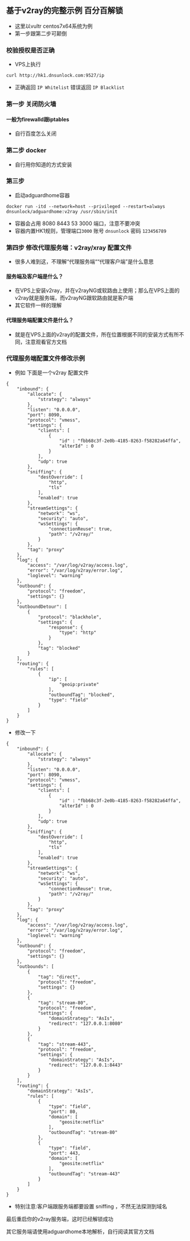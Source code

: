 ## 基于v2ray的完整示例 百分百解锁

- 这里以vultr centos7x64系统为例
- 第一步跟第二步可颠倒

### 校验授权是否正确

- VPS上执行

```
curl http://hk1.dnsunlock.com:9527/ip
```

- 正确返回 `IP Whitelist` 错误返回 `IP Blacklist`

### 第一步 关闭防火墙

#### 一般为firewalld跟iptables

  * 自行百度怎么关闭

### 第二步 docker

- 自行用你知道的方式安装

### 第三步

- 启动adguardhome容器

```
docker run -itd --network=host --privileged --restart=always dnsunlock/adguardhome:v2ray /usr/sbin/init
```

- 容器会占用 8080 8443 53 3000 端口，注意不要冲突
- 容器内置HK1规则，管理端口`3000` 账号 `dnsunlock` 密码 `123456789`

### 第四步 修改代理服务端：v2ray/xray 配置文件
 
- 很多人难到这，不理解“代理服务端““代理客户端”是什么意思 

#### 服务端及客户端是什么？

  * 在VPS上安装v2ray，并在v2rayNG或软路由上使用；那么在VPS上面的v2ray就是服务端，而v2rayNG跟软路由就是客户端
  * 其它软件一样的理解

#### 代理服务端配置文件是什么？

  * 就是在VPS上面的v2ray的配置文件，所在位置根据不同的安装方式有所不同，注意观看官方文档


### 代理服务端配置文件修改示例

- 例如 下面是一个v2ray 配置文件

```
{
    "inbound": {
        "allocate": {
            "strategy": "always"
        },
        "listen": "0.0.0.0",
        "port": 8090,
        "protocol": "vmess",
        "settings": {
            "clients": [
                {
                    "id" : "fbb68c3f-2e0b-4185-8263-f58282a64ffa",
                    "alterId" : 0
                }
            ],
            "udp": true
        },
        "sniffing": {
            "destOverride": [
                "http",
                "tls"
            ],
            "enabled": true
        },
        "streamSettings": {
            "network": "ws",
            "security": "auto",
            "wsSettings": {
                "connectionReuse": true,
                "path": "/v2ray/"
            }
        },
        "tag": "proxy"
    },
    "log": {
        "access": "/var/log/v2ray/access.log",
        "error": "/var/log/v2ray/error.log",
        "loglevel": "warning"
    },
    "outbound": {
        "protocol": "freedom",
        "settings": {}
    },
    "outboundDetour": [
        {
            "protocol": "blackhole",
            "settings": {
                "response": {
                    "type": "http"
                }
            },
            "tag": "blocked"
        }
    ],
    "routing": {
        "rules": [
            {
                "ip": [
                    "geoip:private"
                ],
                "outboundTag": "blocked",
                "type": "field"
            }
        ]
    }
}
```

- 修改一下

```
{
    "inbound": {
        "allocate": {
            "strategy": "always"
        },
        "listen": "0.0.0.0",
        "port": 8090,
        "protocol": "vmess",
        "settings": {
            "clients": [
                {
                    "id" : "fbb68c3f-2e0b-4185-8263-f58282a64ffa",
                    "alterId" : 0
                }
            ],
            "udp": true
        },
        "sniffing": {
            "destOverride": [
                "http",
                "tls"
            ],
            "enabled": true
        },
        "streamSettings": {
            "network": "ws",
            "security": "auto",
            "wsSettings": {
                "connectionReuse": true,
                "path": "/v2ray/"
            }
        },
        "tag": "proxy"
    },
    "log": {
        "access": "/var/log/v2ray/access.log",
        "error": "/var/log/v2ray/error.log",
        "loglevel": "warning"
    },
    "outbound": {
        "protocol": "freedom",
        "settings": {}
    },
    "outbounds": [
        {
            "tag": "direct",
            "protocol": "freedom",
            "settings": {}
        },
        {
            "tag": "stream-80",
            "protocol": "freedom",
            "settings": {
                "domainStrategy": "AsIs",
                "redirect": "127.0.0.1:8080"
            }
        },
        {
            "tag": "stream-443",
            "protocol": "freedom",
            "settings": {
                "domainStrategy": "AsIs",
                "redirect": "127.0.0.1:8443"
            }
        }
    ],
    "routing": {
        "domainStrategy": "AsIs",
        "rules": [
            {
                "type": "field",
                "port": 80,
                "domain": [
                    "geosite:netflix"
                ],
                "outboundTag": "stream-80"
            },
            {
                "type": "field",
                "port": 443,
                "domain": [
                    "geosite:netflix"
                ],
                "outboundTag": "stream-443"
            }
        ]
    }
}
```

- 特别注意:客户端跟服务端都要設置 sniffing ，不然无法探测到域名

最后重启你的v2ray服务端，这时已经解锁成功

其它服务端请使用adguardhome本地解析，自行阅读其官方文档



